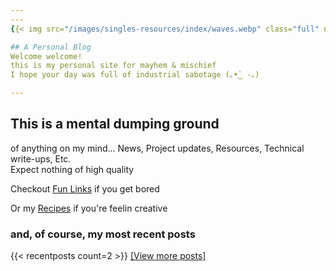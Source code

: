 ```yaml
---
---
{{< img src="/images/singles-resources/index/waves.webp" class="full" nolazy="true" alt="black and white waves" >}}

## A Personal Blog
Welcome welcome!  
this is my personal site for mayhem & mischief  
I hope your day was full of industrial sabotage (｡•̀‿ -｡)

---
```


## This is a mental dumping ground
of anything on my mind...
News,
Project updates,
Resources,
Technical write-ups, Etc.  
Expect nothing of high quality

Checkout [Fun Links](/fun-links/) if you get bored

Or my [Recipes](/recipes/) if you're feelin creative

### and, of course, my most recent posts
{{< recentposts count=2 >}}
[[View more posts]](/posts/)
